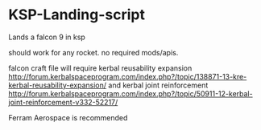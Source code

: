 # KSP-Landing-script
Lands a falcon 9 in ksp

should work for any rocket. 
no required mods/apis.

falcon craft file will require kerbal reusability expansion
http://forum.kerbalspaceprogram.com/index.php?/topic/138871-13-kre-kerbal-reusability-expansion/
and kerbal joint reinforcement
http://forum.kerbalspaceprogram.com/index.php?/topic/50911-12-kerbal-joint-reinforcement-v332-52217/

Ferram Aerospace is recommended
